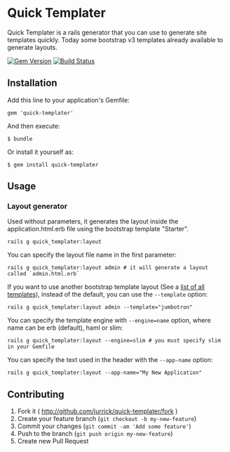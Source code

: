 # Quick Templater

Quick Templater is a rails generator that you can use to generate site templates quickly.
Today some bootstrap v3 templates already available to generate layouts.

[![Gem Version](https://badge.fury.io/rb/quick-templater.png)](http://badge.fury.io/rb/quick-templater)
[![Build Status](https://travis-ci.org/jurrick/quick-templater.png?branch=master)](https://travis-ci.org/jurrick/quick-templater)

## Installation

Add this line to your application's Gemfile:

    gem 'quick-templater'

And then execute:

    $ bundle

Or install it yourself as:

    $ gem install quick-templater

## Usage

### Layout generator

Used without parameters, it generates the layout inside the application.html.erb file using the bootstrap template "Starter".

    rails g quick_templater:layout

You can specify the layout file name in the first parameter:

    rails g quick_templater:layout admin # it will generate a layout called `admin.html.erb`

If you want to use another bootstrap template layout (See a [list of all templates](https://github.com/jurrick/quick-templater/wiki/List-templates)), instead of the default, you can use the `--template` option:

    rails g quick_templater:layout admin --template="jumbotron"

You can specify the template engine with `--engine=name` option, where name can be erb (default), haml or slim:

    rails g quick_templater:layout --engine=slim # you must specify slim in your Gemfile

You can specify the text used in the header with the `--app-name` option:

    rails g quick_templater:layout --app-name="My New Application"

## Contributing

1. Fork it ( http://github.com/jurrick/quick-templater/fork )
2. Create your feature branch (`git checkout -b my-new-feature`)
3. Commit your changes (`git commit -am 'Add some feature'`)
4. Push to the branch (`git push origin my-new-feature`)
5. Create new Pull Request
